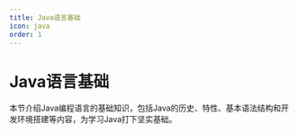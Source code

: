 ```yaml
---
title: Java语言基础
icon: java
order: 1
---
```


# Java语言基础

本节介绍Java编程语言的基础知识，包括Java的历史、特性、基本语法结构和开发环境搭建等内容，为学习Java打下坚实基础。
